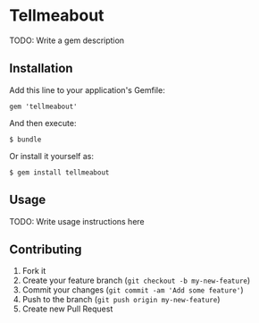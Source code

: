 # Tellmeabout

TODO: Write a gem description

## Installation

Add this line to your application's Gemfile:

    gem 'tellmeabout'

And then execute:

    $ bundle

Or install it yourself as:

    $ gem install tellmeabout

## Usage

TODO: Write usage instructions here

## Contributing

1. Fork it
2. Create your feature branch (`git checkout -b my-new-feature`)
3. Commit your changes (`git commit -am 'Add some feature'`)
4. Push to the branch (`git push origin my-new-feature`)
5. Create new Pull Request
